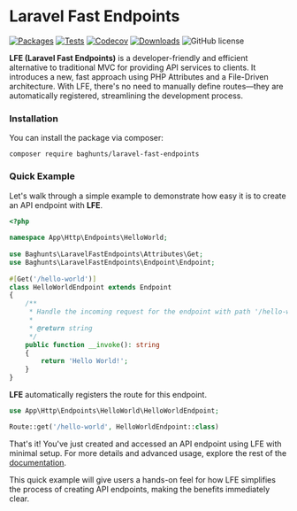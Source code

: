 # Laravel Fast Endpoints

[![Packages](https://img.shields.io/packagist/v/baghunts/laravel-fast-endpoints.svg)](https://packagist.org/packages/spatie/laravel-data)
[![Tests](https://github.com/tbaghunts/laravel-fast-endpoints/actions/workflows/tests.yml/badge.svg)](https://github.com/tbaghunts/laravel-fast-endpoints/actions/workflows/tests.yml)
[![Codecov](https://codecov.io/github/tbaghunts/laravel-fast-endpoints/graph/badge.svg?token=HK2LXD21FR)](https://codecov.io/github/tbaghunts/laravel-fast-endpoints)
[![Downloads](https://img.shields.io/packagist/dt/baghunts/laravel-fast-endpoints.svg?style=flat-square)](https://packagist.org/packages/baghunts/laravel-fast-endpoints)
![GitHub license](https://img.shields.io/badge/license-MIT-blue.svg)

**LFE (Laravel Fast Endpoints)** is a developer-friendly and efficient alternative to traditional MVC for providing API services to clients. It introduces a new, fast approach using PHP Attributes and a File-Driven architecture. With LFE, there's no need to manually define routes—they are automatically registered, streamlining the development process.

### Installation

You can install the package via composer:
```shell
composer require baghunts/laravel-fast-endpoints
```

### Quick Example
Let's walk through a simple example to demonstrate how easy it is to create an API endpoint with **LFE**.

```php
<?php  
  
namespace App\Http\Endpoints\HelloWorld;  
  
use Baghunts\LaravelFastEndpoints\Attributes\Get;  
use Baghunts\LaravelFastEndpoints\Endpoint\Endpoint;  
  
#[Get('/hello-world')]  
class HelloWorldEndpoint extends Endpoint  
{  
    /**  
     * Handle the incoming request for the endpoint with path '/hello-world'
     * 
     * @return string  
     */
    public function __invoke(): string  
    {  
        return 'Hello World!';  
    }  
}
```

**LFE** automatically registers the route for this endpoint.

```php
use App\Http\Endpoints\HelloWorld\HelloWorldEndpoint;

Route::get('/hello-world', HelloWorldEndpoint::class)
```

That's it! You've just created and accessed an API endpoint using LFE with minimal setup. For more details and advanced usage, explore the rest of the [documentation](https://tbaghunts.github.io/laravel-fast-endpoints/).

This quick example will give users a hands-on feel for how LFE simplifies the process of creating API endpoints, making the benefits immediately clear.
